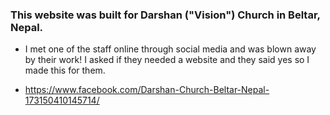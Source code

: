 ### This website was built for Darshan ("Vision") Church in Beltar, Nepal.

- I met one of the staff online through social media and was blown away by their work!
I asked if they needed a website and they said yes so I made this for them.

- https://www.facebook.com/Darshan-Church-Beltar-Nepal-173150410145714/